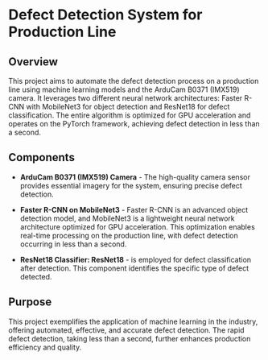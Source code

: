 # Defect Detection System for Production Line
## Overview
This project aims to automate the defect detection process on a production line using machine learning models and the ArduCam B0371 (IMX519) camera. It leverages two different neural network architectures: Faster R-CNN with MobileNet3 for object detection and ResNet18 for defect classification. The entire algorithm is optimized for GPU acceleration and operates on the PyTorch framework, achieving defect detection in less than a second.

## Components
* **ArduCam B0371 (IMX519) Camera** - The high-quality camera sensor provides essential imagery for the system, ensuring precise defect detection.

* **Faster R-CNN on MobileNet3** - Faster R-CNN is an advanced object detection model, and MobileNet3 is a lightweight neural network architecture optimized for GPU acceleration. This optimization enables real-time processing on the production line, with defect detection occurring in less than a second.

* **ResNet18 Classifier: ResNet18** - is employed for defect classification after detection. This component identifies the specific type of defect detected.

## Purpose
This project exemplifies the application of machine learning in the industry, offering automated, effective, and accurate defect detection. The rapid defect detection, taking less than a second, further enhances production efficiency and quality.
